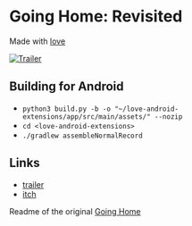 # Going Home: Revisited

Made with [love](https://love2d.org)

[![Trailer](https://img.youtube.com/vi/cZccm95l2fg/0.jpg)](https://www.youtube.com/watch?v=cZccm95l2fg)

## Building for Android
* `python3 build.py -b -o "~/love-android-extensions/app/src/main/assets/" --nozip`
* `cd <love-android-extensions>`
* `./gradlew assembleNormalRecord`

## Links

* [trailer](https://www.youtube.com/watch?v=cZccm95l2fg)
* [itch](https://flamendless.itch.io/going-home-revisited)

Readme of the original [Going Home](https://github.com/flamendless/GoingHome/blob/master/README_GH.md)
